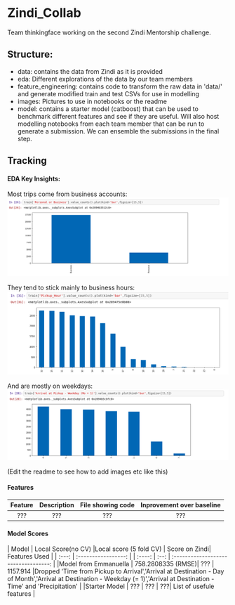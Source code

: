 # Zindi_Collab
Team thinkingface working on the second Zindi Mentorship challenge.

## Structure:

- data: contains the data from Zindi as it is provided
- eda: Different explorations of the data by our team members
- feature_engineering: contains code to transform the raw data in 'data/' and generate modified train and test CSVs for use in modelling
- images: Pictures to use in notebooks or the readme
- model: contains a starter model (catboost) that can be used to benchmark different features and see if they are useful. Will also host modelling notebooks from each team member that can be run to generate a submission. We can ensemble the submissions in the final step.

## Tracking

#### EDA Key Insights:

Most trips come from business accounts:
![Business Type](/images/eda2.png)

They tend to stick mainly to business hours:
![Trips by hour](/images/eda1.png)

And are mostly on weekdays:
![Trips by day](/images/eda3.png)

(Edit the readme to see how to add images etc like this)

#### Features

| Feature | Description | File showing code | Inprovement over baseline |
| :---:   | :----: | :-: | :-: |
|??? | ??? | ??? | ???|


#### Model Scores

|  Model | Local Score(no CV) |Local score (5 fold CV) | Score on Zindi| Features Used |
| :---:  | :-----------------: | | :----: | :--: | :----------------------------------: |
|Model from Emmanuella | 758.2808335 (RMSE)| ??? | 1157.914 |Dropped 'Time from Pickup to Arrival','Arrival at Destination - Day of Month','Arrival at Destination - Weekday (= 1)','Arrival at Destination - Time' and 'Precipitation' |
|Starter Model | ??? | ??? | ???| List of usefule features |
